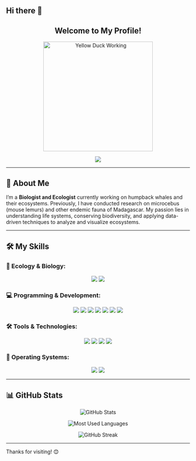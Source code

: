 ## Hi there 👋

<h2 align="center">
  Welcome to My Profile!
</h2> 

<!-- Centered Placeholder Image -->
<p align="center">
  <img src="https://media.giphy.com/media/RbtJJPft2P7rcpbBdb/giphy.gif?cid=ecf05e47wltjl5ob3cop5zew9lslqytgcts9n3aq67d7y869&ep=v1_gifs_related&rid=giphy.gif&ct=g" width="300" height="300" alt="Yellow Duck Working">
</p>

<!-- Typing animation for name -->
<p align="center">
  <img src="https://readme-typing-svg.herokuapp.com?font=JetBrains+Mono&color=0078D7&size=28&center=true&vCenter=true&lines=Aina+Matth">
</p>

---

## 🚀 About Me  
I’m a **Biologist and Ecologist** currently working on humpback whales and their ecosystems. Previously, I have conducted research on microcebus (mouse lemurs) and other endemic fauna of Madagascar. My passion lies in understanding life systems, conserving biodiversity, and applying data-driven techniques to analyze and visualize ecosystems.

---

## 🛠 My Skills

### 🌿 Ecology & Biology:
<p align="center">
  <img src="https://img.shields.io/badge/Biostatistics-4EA94B?style=for-the-badge"/>
  <img src="https://img.shields.io/badge/GIS-00A6D6?style=for-the-badge&logo=googleearth&logoColor=white"/>
</p>

### 💻 Programming & Development:
<p align="center">
  <img src="https://img.shields.io/badge/R-276DC3?style=for-the-badge&logo=r&logoColor=white"/>
  <img src="https://img.shields.io/badge/C-00599C?style=for-the-badge&logo=c&logoColor=white"/>
  <img src="https://img.shields.io/badge/Lua-2C2D72?style=for-the-badge&logo=lua&logoColor=white"/>
  <img src="https://img.shields.io/badge/JavaScript-F7DF1E?style=for-the-badge&logo=javascript&logoColor=black"/>
  <img src="https://img.shields.io/badge/PHP-777BB4?style=for-the-badge&logo=php&logoColor=white"/>
  <img src="https://img.shields.io/badge/Python-3776AB?style=for-the-badge&logo=python&logoColor=white"/>
  <img src="https://img.shields.io/badge/MySQL-4479A1?style=for-the-badge&logo=mysql&logoColor=white"/>
</p>

### 🛠 Tools & Technologies:
<p align="center">
  <img src="https://img.shields.io/badge/Git-F1502F?style=for-the-badge&logo=git&logoColor=white"/>
  <img src="https://img.shields.io/badge/Neovim-57A143?style=for-the-badge&logo=neovim&logoColor=white"/>
  <img src="https://img.shields.io/badge/Bash-4EAA25?style=for-the-badge&logo=gnu-bash&logoColor=white"/>
  <img src="https://img.shields.io/badge/RStudio-75AADB?style=for-the-badge&logo=rstudio&logoColor=white"/>
</p>

### 💾 Operating Systems:
<p align="center">
  <img src="https://img.shields.io/badge/Windows-0078D6?style=for-the-badge&logo=windows&logoColor=white"/>
  <img src="https://img.shields.io/badge/Linux-FCC624?style=for-the-badge&logo=linux&logoColor=black"/>
</p>

---

## 📊 GitHub Stats

<p align="center">
  <img src="https://github-readme-stats.vercel.app/api?username=AinaMatth&show_icons=true&theme=light&hide=stars,issues" alt="GitHub Stats">
</p>

<p align="center">
  <img src="https://github-readme-stats.vercel.app/api/top-langs/?username=AinaMatth&layout=compact&theme=light" alt="Most Used Languages">
</p>

<p align="center">
  <img src="https://github-readme-streak-stats.herokuapp.com/?user=AinaMatth&theme=light" alt="GitHub Streak">
</p>

---

Thanks for visiting! 😊

